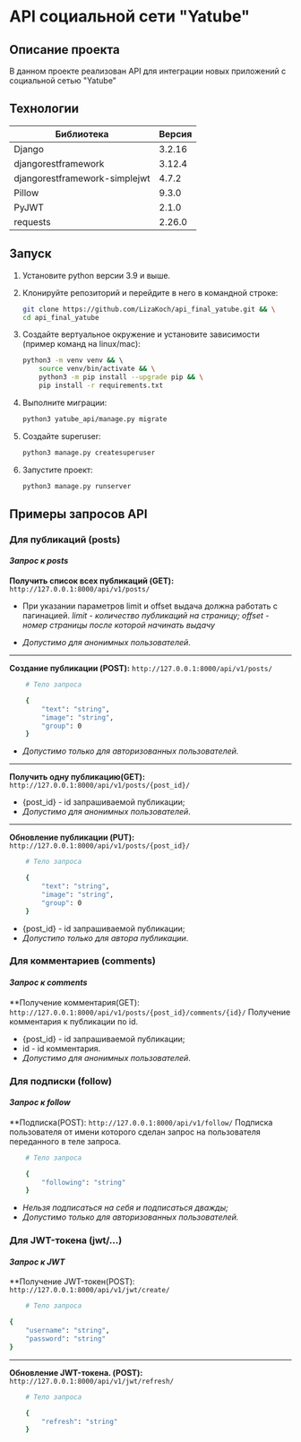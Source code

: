 # **API социальной сети "Yatube"**

## **Описание проекта**

В данном проекте реализован API для интеграции новых приложений
с социальной сетью "Yatube"

## **Технологии**

| Библиотека                  | Версия |
|-----------------------------|--------|
|Django                      | 3.2.16 |
|djangorestframework          | 3.12.4 |
|djangorestframework-simplejwt| 4.7.2  |
|Pillow                       | 9.3.0  |
|PyJWT                        | 2.1.0  |
|requests                     | 2.26.0 |

## Запуск

1. Установите python версии 3.9 и выше.
1. Клонируйте репозиторий и перейдите в него в командной строке:

    ```bash
    git clone https://github.com/LizaKoch/api_final_yatube.git && \
    cd api_final_yatube
    ```

1. Создайте вертуальное окружение и установите зависимости (пример команд на linux/mac):

    ```bash
    python3 -m venv venv && \ 
        source venv/bin/activate && \
        python3 -m pip install --upgrade pip && \
        pip install -r requirements.txt
    ```

1. Выполните миграции:

    ```bash
    python3 yatube_api/manage.py migrate
    ```

1. Создайте superuser:

    ```bash
    python3 manage.py createsuperuser
    ```

1. Запустите проект:

    ```bash
    python3 manage.py runserver
    ```

## **Примеры запросов API**

### **Для публикаций (posts)**

#### _Запрос к posts_

**Получить список всех публикаций (GET):** `http://127.0.0.1:8000/api/v1/posts/`

* При указании параметров limit и offset выдача должна работать с
пагинацией. _limit - количество публикаций на страницу;
offset - номер страницы после которой начинать выдачу_

* _Допустимо для анонимных пользователей_.

---

**Создание публикации (POST):** `http://127.0.0.1:8000/api/v1/posts/`

```bash
    # Тело запроса

    {
        "text": "string",
        "image": "string",
        "group": 0
    }
```

* _Допустимо только для авторизованных пользователей._

---

**Получить одну публикацию(GET):** `http://127.0.0.1:8000/api/v1/posts/{post_id}/`

* {post_id} - id запрашиваемой публикации;
* _Допустимо для анонимных пользователей_.

---

**Обновление публикации (PUT):** `http://127.0.0.1:8000/api/v1/posts/{post_id}/`

```bash
    # Тело запроса

    {
        "text": "string",
        "image": "string",
        "group": 0
    }
```

* {post_id} - id запрашиваемой публикации;
* _Допустипо только для автора публикации_.

### **Для комментариев (comments)**

#### _Запрос к comments_

**Получение комментария(GET): `http://127.0.0.1:8000/api/v1/posts/{post_id}/comments/{id}/`
Получение комментария к публикации по id.

* {post_id} - id запрашиваемой публикации;
* id - id комментария.
* _Допустимо для анонимных пользователей_.

### **Для подписки (follow)**

#### _Запрос к follow_

**Подписка(POST): `http://127.0.0.1:8000/api/v1/follow/`
Подписка пользователя от имени которого сделан запрос
на пользователя переданного в теле запроса.

```bash
    # Тело запроса

    {
        "following": "string"
    }
```

* _Нельзя подписаться на себя и подписаться дважды;_
* _Допустимо только для авторизованных пользователей._

### **Для JWT-токена (jwt/...)**

#### _Запрос к JWT_

**Получение JWT-токен(POST): `http://127.0.0.1:8000/api/v1/jwt/create/`

```bash
    # Тело запроса

{
    "username": "string",
    "password": "string"
}
```

---

**Обновление JWT-токена. (POST):** `http://127.0.0.1:8000/api/v1/jwt/refresh/`

```bash
    # Тело запроса

    {
        "refresh": "string"
    }
```
